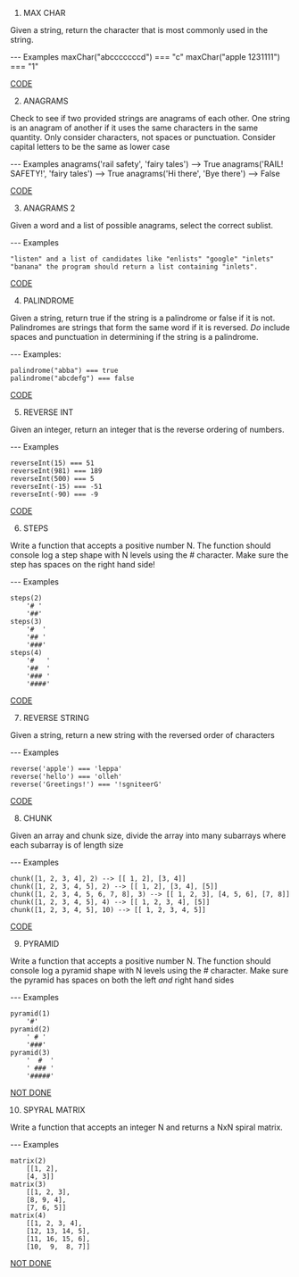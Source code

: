1. MAX CHAR

Given a string, return the character that is most
commonly used in the string.

--- Examples
maxChar("abcccccccd") === "c"
maxChar("apple 1231111") === "1"

[CODE](./code/1.js)

2. ANAGRAMS

Check to see if two provided strings are anagrams of each other.
One string is an anagram of another if it uses the same characters
in the same quantity. Only consider characters, not spaces
or punctuation. Consider capital letters to be the same as lower case

--- Examples
anagrams('rail safety', 'fairy tales') --> True
anagrams('RAIL! SAFETY!', 'fairy tales') --> True
anagrams('Hi there', 'Bye there') --> False

[CODE](./code/2.js)

3. ANAGRAMS 2

Given a word and a list of possible anagrams, select the correct sublist.

--- Examples

    "listen" and a list of candidates like "enlists" "google" "inlets" "banana" the program should return a list containing "inlets".

[CODE](./code/3.js)

4. PALINDROME

Given a string, return true if the string is a palindrome
or false if it is not. Palindromes are strings that
form the same word if it is reversed. _Do_ include spaces
and punctuation in determining if the string is a palindrome.

--- Examples:

    palindrome("abba") === true
    palindrome("abcdefg") === false

[CODE](./code/4.js)

5. REVERSE INT

Given an integer, return an integer that is the reverse
ordering of numbers.

--- Examples

    reverseInt(15) === 51
    reverseInt(981) === 189
    reverseInt(500) === 5
    reverseInt(-15) === -51
    reverseInt(-90) === -9

[CODE](./code/5.js)

6. STEPS

Write a function that accepts a positive number N.
The function should console log a step shape
with N levels using the # character. Make sure the
step has spaces on the right hand side!

--- Examples

    steps(2)
        '# '
        '##'
    steps(3)
        '#  '
        '## '
        '###'
    steps(4)
        '#   '
        '##  '
        '### '
        '####'

[CODE](./code/6.js)

7. REVERSE STRING

Given a string, return a new string with the reversed
order of characters

--- Examples

    reverse('apple') === 'leppa'
    reverse('hello') === 'olleh'
    reverse('Greetings!') === '!sgniteerG'

[CODE](./code/7.js)

8. CHUNK

Given an array and chunk size, divide the array into many subarrays
where each subarray is of length size

--- Examples

    chunk([1, 2, 3, 4], 2) --> [[ 1, 2], [3, 4]]
    chunk([1, 2, 3, 4, 5], 2) --> [[ 1, 2], [3, 4], [5]]
    chunk([1, 2, 3, 4, 5, 6, 7, 8], 3) --> [[ 1, 2, 3], [4, 5, 6], [7, 8]]
    chunk([1, 2, 3, 4, 5], 4) --> [[ 1, 2, 3, 4], [5]]
    chunk([1, 2, 3, 4, 5], 10) --> [[ 1, 2, 3, 4, 5]]

[CODE](./code/8.js)

9. PYRAMID

Write a function that accepts a positive number N.
The function should console log a pyramid shape
with N levels using the # character. Make sure the
pyramid has spaces on both the left _and_ right hand sides

--- Examples

    pyramid(1)
        '#'
    pyramid(2)
        ' # '
        '###'
    pyramid(3)
        '  #  '
        ' ### '
        '#####'
        
        
[NOT DONE]( #)


10. SPYRAL MATRIX

Write a function that accepts an integer N
and returns a NxN spiral matrix.

--- Examples

    matrix(2)
        [[1, 2],
        [4, 3]]
    matrix(3)
        [[1, 2, 3],
        [8, 9, 4],
        [7, 6, 5]]
    matrix(4)
        [[1, 2, 3, 4],
        [12, 13, 14, 5],
        [11, 16, 15, 6],
        [10,  9,  8, 7]]
        
        
[NOT DONE]( #)
